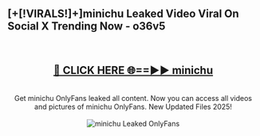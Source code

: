<h2>[+[!VIRALS!]+]minichu Leaked Video Viral On Social X Trending Now - o36v5</h2>
<br>
<div align="center">
<h2><a href="https://libra.edu.pl?minichu" rel="nofollow">🔴 CLICK HERE 🌐==►► minichu</a></h2>
<br>
Get minichu OnlyFans leaked all content. Now you can access all videos and pictures of minichu OnlyFans. New Updated Files 2025!
<br>
<br>
<a href="https://libra.edu.pl?minichu" rel="nofollow" data-target="animated-image.originalLink"><img src="https://i.ibb.co.com/WyWwxjT/player-gif2.gif" alt="minichu Leaked OnlyFans" style="max-width: 100%; display: inline-block;" data-target="animated-image.originalImage"></a>
</div>
<br>